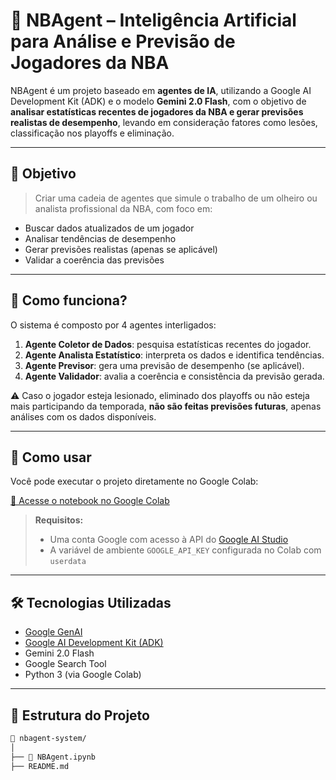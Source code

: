 # 🏀 NBAgent – Inteligência Artificial para Análise e Previsão de Jogadores da NBA

NBAgent é um projeto baseado em **agentes de IA**, utilizando a Google AI Development Kit (ADK) e o modelo **Gemini 2.0 Flash**, com o objetivo de **analisar estatísticas recentes de jogadores da NBA e gerar previsões realistas de desempenho**, levando em consideração fatores como lesões, classificação nos playoffs e eliminação.

---

## 🎯 Objetivo

> Criar uma cadeia de agentes que simule o trabalho de um olheiro ou analista profissional da NBA, com foco em:
- Buscar dados atualizados de um jogador
- Analisar tendências de desempenho
- Gerar previsões realistas (apenas se aplicável)
- Validar a coerência das previsões

---

## 🧠 Como funciona?

O sistema é composto por 4 agentes interligados:

1. **Agente Coletor de Dados**: pesquisa estatísticas recentes do jogador.
2. **Agente Analista Estatístico**: interpreta os dados e identifica tendências.
3. **Agente Previsor**: gera uma previsão de desempenho (se aplicável).
4. **Agente Validador**: avalia a coerência e consistência da previsão gerada.

⚠️ Caso o jogador esteja lesionado, eliminado dos playoffs ou não esteja mais participando da temporada, **não são feitas previsões futuras**, apenas análises com os dados disponíveis.

---

## 🚀 Como usar

Você pode executar o projeto diretamente no Google Colab:

[🔗 Acesse o notebook no Google Colab](https://colab.research.google.com/drive/1bMUCEKgzPp0nmXYLGIYgOfSz-K3cgJKW?authuser=2#scrollTo=1HXCX9GegLpy)

> **Requisitos:**
> - Uma conta Google com acesso à API do [Google AI Studio](https://makersuite.google.com/)
> - A variável de ambiente `GOOGLE_API_KEY` configurada no Colab com `userdata`

---

## 🛠 Tecnologias Utilizadas

- [Google GenAI](https://ai.google.dev/)
- [Google AI Development Kit (ADK)](https://ai.google.dev/gemini-api/docs/tools/adk)
- Gemini 2.0 Flash
- Google Search Tool
- Python 3 (via Google Colab)

---

## 🧩 Estrutura do Projeto

```bash
📁 nbagent-system/
│
├── 🧠 NBAgent.ipynb
├── README.md

